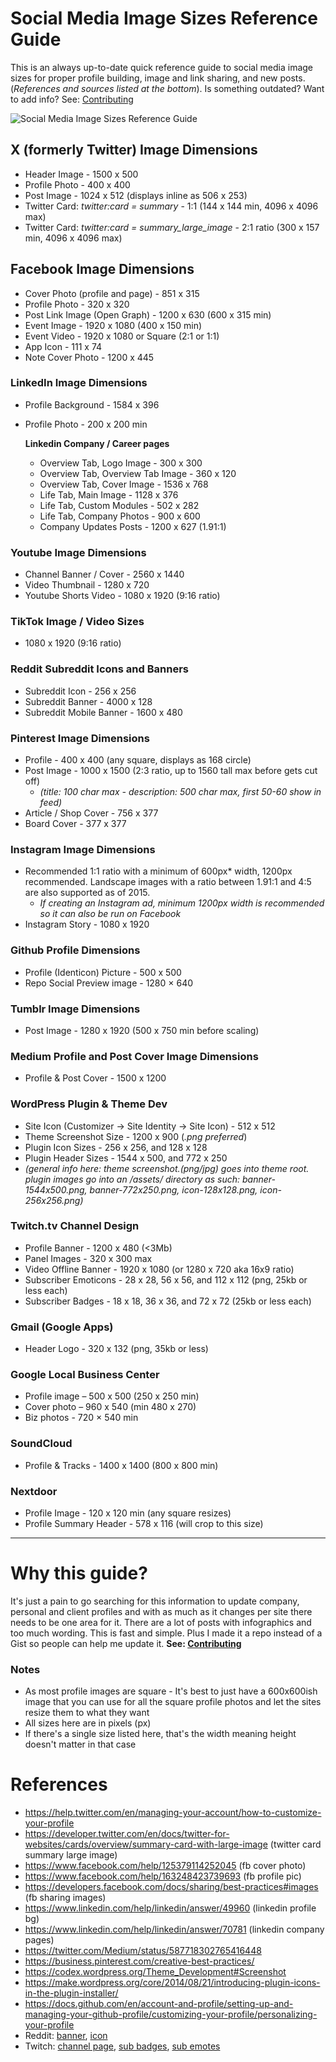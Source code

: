 # Social Media Image Sizes Reference Guide

This is an always up-to-date quick reference guide to social media image sizes for proper profile building, image and link sharing, and new posts. (_References and sources listed at the bottom_). Is something outdated? Want to add info? See: [Contributing]

[Contributing]: https://github.com/chuckreynolds/social-profile-image-sizes/blob/master/CONTRIBUTING.md

![Social Media Image Sizes Reference Guide](https://raw.githubusercontent.com/chuckreynolds/social-profile-image-sizes/master/socialmedia-img-sizes.png)


## X (formerly Twitter) Image Dimensions
* Header Image - 1500 x 500
* Profile Photo - 400 x 400
* Post Image - 1024 x 512 (displays inline as 506 x 253)
* Twitter Card: _twitter:card = summary_ - 1:1 (144 x 144 min, 4096 x 4096 max)
* Twitter Card: _twitter:card = summary_large_image_ - 2:1 ratio (300 x 157 min, 4096 x 4096 max)

## Facebook Image Dimensions
* Cover Photo (profile and page) - 851 x 315
* Profile Photo - 320 x 320
* Post Link Image (Open Graph) - 1200 x 630 (600 x 315 min)
* Event Image - 1920 x 1080 (400 x 150 min)
* Event Video - 1920 x 1080 or Square (2:1 or 1:1)
* App Icon - 111 x 74
* Note Cover Photo - 1200 x 445

### LinkedIn Image Dimensions
* Profile Background - 1584 x 396
* Profile Photo - 200 x 200 min

  **Linkedin Company / Career pages**
  * Overview Tab, Logo Image - 300 x 300
  * Overview Tab, Overview Tab Image - 360 x 120
  * Overview Tab, Cover Image - 1536 x 768
  * Life Tab, Main Image - 1128 x 376
  * Life Tab, Custom Modules - 502 x 282
  * Life Tab, Company Photos - 900 x 600
  * Company Updates Posts - 1200 x 627 (1.91:1)

### Youtube Image Dimensions
* Channel Banner / Cover - 2560 x 1440
* Video Thumbnail - 1280 x 720
* Youtube Shorts Video - 1080 x 1920 (9:16 ratio)

### TikTok Image / Video Sizes
* 1080 x 1920 (9:16 ratio)

### Reddit Subreddit Icons and Banners
* Subreddit Icon - 256 x 256
* Subreddit Banner - 4000 x 128
* Subreddit Mobile Banner - 1600 x 480

### Pinterest Image Dimensions
* Profile - 400 x 400 (any square, displays as 168 circle)
* Post Image - 1000 x 1500 (2:3 ratio, up to 1560 tall max before gets cut off)
  * _(title: 100 char max - description: 500 char max, first 50-60 show in feed)_
* Article / Shop Cover - 756 x 377
* Board Cover - 377 x 377

### Instagram Image Dimensions
* Recommended 1:1 ratio with a minimum of 600px* width, 1200px recommended. Landscape images with a ratio between 1.91:1 and 4:5 are also supported as of 2015.
  * _If creating an Instagram ad, minimum 1200px width is recommended so it can also be run on Facebook_
* Instagram Story - 1080 x 1920

### Github Profile Dimensions
* Profile (Identicon) Picture - 500 x 500
* Repo Social Preview image - 1280 × 640

### Tumblr Image Dimensions
* Post Image - 1280 x 1920 (500 x 750 min before scaling)

### Medium Profile and Post Cover Image Dimensions
* Profile & Post Cover - 1500 x 1200

### WordPress Plugin & Theme Dev
* Site Icon (Customizer -> Site Identity -> Site Icon) - 512 x 512
* Theme Screenshot Size - 1200 x 900 (_.png preferred_)
* Plugin Icon Sizes - 256 x 256, and 128 x 128
* Plugin Header Sizes - 1544 x 500, and 772 x 250
* *(general info here: theme screenshot.(png/jpg) goes into theme root. plugin images go into an /assets/ directory as such: banner-1544x500.png, banner-772x250.png, icon-128x128.png, icon-256x256.png)*

### Twitch.tv Channel Design
* Profile Banner - 1200 x 480 (<3Mb)
* Panel Images - 320 x 300 max
* Video Offline Banner - 1920 x 1080 (or 1280 x 720 aka 16x9 ratio)
* Subscriber Emoticons - 28 x 28, 56 x 56, and 112 x 112 (png, 25kb or less each)
* Subscriber Badges - 18 x 18, 36 x 36, and 72 x 72 (25kb or less each)

### Gmail (Google Apps)
* Header Logo  - 320 x 132 (png, 35kb or less)

### Google Local Business Center
* Profile image – 500 x 500 (250 x 250 min)
* Cover photo – 960 x 540 (min 480 x 270)
* Biz photos - 720 × 540 min

### SoundCloud
* Profile & Tracks - 1400 x 1400 (800 x 800 min)

### Nextdoor
* Profile Image - 120 x 120 min (any square resizes)
* Profile Summary Header - 578 x 116 (will crop to this size)

---

# Why this guide?
It's just a pain to go searching for this information to update company, personal and client profiles and with as much as it changes per site there needs to be one area for it. There are a lot of posts with infographics and too much wording. This is fast and simple. Plus I made it a repo instead of a Gist so people can help me update it. **See: [Contributing]**

### Notes
* As most profile images are square - It's best to just have a 600x600ish image that you can use for all the square profile photos and let the sites resize them to what they want
* All sizes here are in pixels (px)
* If there's a single size listed here, that's the width meaning height doesn't matter in that case


# References
* https://help.twitter.com/en/managing-your-account/how-to-customize-your-profile
* https://developer.twitter.com/en/docs/twitter-for-websites/cards/overview/summary-card-with-large-image (twitter card summary large image)
* https://www.facebook.com/help/125379114252045 (fb cover photo)
* https://www.facebook.com/help/163248423739693 (fb profile pic)
* https://developers.facebook.com/docs/sharing/best-practices#images (fb sharing images)
* https://www.linkedin.com/help/linkedin/answer/49960 (linkedin profile bg)
* https://www.linkedin.com/help/linkedin/answer/70781 (linkedin company pages)
* https://twitter.com/Medium/status/587718302765416448
* https://business.pinterest.com/creative-best-practices/
* https://codex.wordpress.org/Theme_Development#Screenshot
* https://make.wordpress.org/core/2014/08/21/introducing-plugin-icons-in-the-plugin-installer/
* https://docs.github.com/en/account-and-profile/setting-up-and-managing-your-github-profile/customizing-your-profile/personalizing-your-profile
* Reddit: [banner](https://mods.reddithelp.com/hc/en-us/articles/360010112892-Banner), [icon](https://mods.reddithelp.com/hc/en-us/articles/360008805651-Name-icon)
* Twitch: [channel page](https://help.twitch.tv/s/article/channel-page-setup), [sub badges](https://help.twitch.tv/s/article/subscriber-badge-guide), [sub emotes](https://help.twitch.tv/s/article/subscriber-emoticon-guide)
